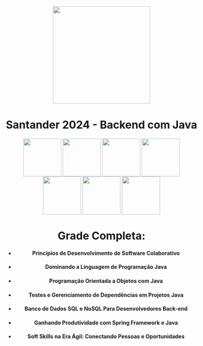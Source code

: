 <div align="center">
  <img src=https://hermes.dio.me/tracks/a039b34c-7aa8-4a3d-b765-07c8c837f67a.png height="256" width="256">
  <h1><strong>Santander 2024 - Backend com Java</strong></h1>
</div>
<div align="center">
  <img align="center" src=https://cdn-icons-png.flaticon.com/512/226/226777.png height="100" width="100">
  <img align="center" src=https://cdn.springpeople.com/media/UML.png height="100" width="100">
  <img align="center" src=https://miro.medium.com/v2/resize:fit:450/1*kbSGIVukG6lL7JtAa9wiDA.png height="100" width="100">
  <img align="center" src=https://junit.org/junit5/assets/img/junit5-logo.png height="100" width="100">
  <img align="center" src=https://cdn-icons-png.flaticon.com/512/4492/4492311.png height="100" width="100">
  <img align="center" src=https://cdn.icon-icons.com/icons2/2415/PNG/512/mongodb_original_wordmark_logo_icon_146425.png height="100" width="100">
  <img align="center" src=https://static-00.iconduck.com/assets.00/spring-icon-256x256-2efvkvky.png height="100" width="100">
</div>
<div align="center">
  <h1><strong>Grade Completa:</strong></h1>
  <ul>
    <li><h4>Princípios de Desenvolvimento de Software Colaborativo</h4></li>
    <li><h4>Dominando a Linguagem de Programação Java</h4></li>
    <li><h4>Programação Orientada a Objetos com Java</h4></li>
    <li><h4>Testes e Gerenciamento de Dependências em Projetos Java</h4></li>
    <li><h4>Banco de Dados SQL e NoSQL Para Desenvolvedores Back-end</h4></li>
    <li><h4>Ganhando Produtividade com Spring Framework e Java</h4></li>
    <li><h4>Soft Skills na Era Ágil: Conectando Pessoas e Oportunidades</h4></li>
  </ul>
</div>
